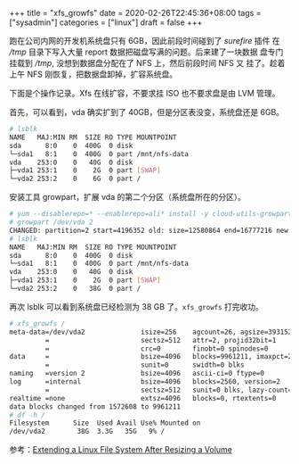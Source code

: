 +++
title = "xfs_growfs"
date = 2020-02-26T22:45:36+08:00
tags = ["sysadmin"]
categories = ["linux"]
draft = false
+++

跑在公司内网的开发机系统盘只有 6GB，因此前段时间碰到了 *surefire* 插件
在 */tmp* 目录下写入大量 report 数据把磁盘写满的问题。后来建了一块数据
盘专门挂载到 */tmp*, 没想到数据盘分配在了 NFS 上，然后前段时间 NFS 又
挂了。趁着上午 NFS 刚恢复，把数据盘卸掉，扩容系统盘。

下面是个操作记录。Xfs 在线扩容，不要求挂 ISO 也不要求盘是由 LVM 管理。

首先，可以看到，vda 确实扩到了 40GB，但是分区表没变，系统盘还是 6GB。

```sh
# lsblk
NAME   MAJ:MIN RM  SIZE RO TYPE MOUNTPOINT
sda      8:0    0  400G  0 disk
└─sda1   8:1    0  400G  0 part /mnt/nfs-data
vda    253:0    0   40G  0 disk
├─vda1 253:1    0    2G  0 part [SWAP]
└─vda2 253:2    0    6G  0 part /
```

安装工具 growpart，扩展 vda 的第二个分区（系统盘所在的分区）。

```sh
# yum --disablerepo=* --enablerepo=ali* install -y cloud-utils-growpart
# growpart /dev/vda 2
CHANGED: partition=2 start=4196352 old: size=12580864 end=16777216 new: size=79689695 end=83886047
# lsblk
NAME   MAJ:MIN RM  SIZE RO TYPE MOUNTPOINT
sda      8:0    0  400G  0 disk
└─sda1   8:1    0  400G  0 part /mnt/nfs-data
vda    253:0    0   40G  0 disk
├─vda1 253:1    0    2G  0 part [SWAP]
└─vda2 253:2    0   38G  0 part /
```

再次 lsblk 可以看到系统盘已经检测为 38 GB 了。`xfs_growfs` 打完收功。

```sh
# xfs_growfs /
meta-data=/dev/vda2              isize=256    agcount=26, agsize=393152 blks
         =                       sectsz=512   attr=2, projid32bit=1
         =                       crc=0        finobt=0 spinodes=0
data     =                       bsize=4096   blocks=9961211, imaxpct=25
         =                       sunit=0      swidth=0 blks
naming   =version 2              bsize=4096   ascii-ci=0 ftype=0
log      =internal               bsize=4096   blocks=2560, version=2
         =                       sectsz=512   sunit=0 blks, lazy-count=1
realtime =none                   extsz=4096   blocks=0, rtextents=0
data blocks changed from 1572608 to 9961211
# df -h /
Filesystem      Size  Used Avail Use% Mounted on
/dev/vda2        38G  3.3G   35G   9% /
```

参考：[Extending a Linux File System After Resizing a Volume](https://docs.aws.amazon.com/AWSEC2/latest/UserGuide/recognize-expanded-volume-linux.html)

